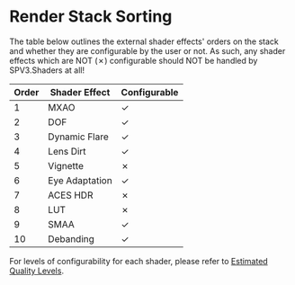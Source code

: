 # Render Stack Sorting

The table below outlines the external shader effects' orders on the stack and whether they are configurable by the user
or not. As such, any shader effects which are NOT (✗) configurable should NOT be handled by SPV3.Shaders at all!

| Order | Shader Effect  | Configurable |
| ----- | -------------  | ------------ |
| 1     | MXAO           | ✓            |
| 2     | DOF            | ✓            |
| 3     | Dynamic Flare  | ✓            |
| 4     | Lens Dirt      | ✓            |
| 5     | Vignette       | ✗            |
| 6     | Eye Adaptation | ✓            |
| 7     | ACES HDR       | ✗            |
| 8     | LUT            | ✗            |
| 9     | SMAA           | ✓            |
| 10    | Debanding      | ✓            |

For levels of configurability for each shader, please refer to [Estimated Quality Levels](quality-levels.md).